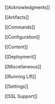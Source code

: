 [[Acknowledgments]]

[[Artifacts]]

[[Commands]]

[[Configuration]]

[[Content]]

[[Deployment]]

[[Miscellaneous]]

[[Running Lift]]

[[Settings]]

[[SSL Support]]